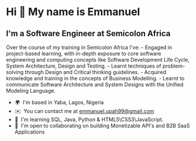 <!--
**octane77/octane77** is a ✨ _special_ ✨ repository because its `README.md` (this file) appears on your GitHub profile.

Here are some ideas to get you started:

- 🔭 I’m currently working on ...
- 🌱 I’m currently learning ...
- 👯 I’m looking to collaborate on ...
- 🤔 I’m looking for help with ...
- 💬 Ask me about ...
- 📫 How to reach me: ...
- 😄 Pronouns: ...
- ⚡ Fun fact: ...
-->

Hi 👋 My name is Emmanuel
=========================

I'm a Software Engineer at Semicolon Africa
--------------------------------------------------------------

Over the course of my training in Semicolon Africa I've: - Engaged in project-based learning, with in-depth exposure to core software engineering and computing concepts like Software Development Life Cycle, System Architecture, Design and Testing. - Learnt techniques of problem-solving through Design and Critical thinking guidelines. - Acquired knowledge and training in the concepts of Business Modelling. - Learnt to communicate Software Architecture and System Designs with the Unified Modeling Language.

*   🌍  I'm based in Yaba, Lagos, Nigeria
*   ✉️  You can contact me at [emmanuel.upah99@gmail.com](mailto:emmanuel.upah99@gmail.com)
*   🧠  I'm learning SQL, Java, Python & HTML5\\CSS3\\JavaScript.
*   🤝  I'm open to collaborating on building Monetizable API's and B2B SaaS Applications 
